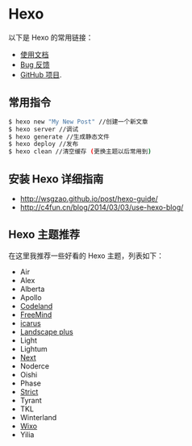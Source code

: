 # Hexo

以下是 Hexo 的常用链接：

- [使用文档](http://hexo.io/docs/)
- [Bug 反馈](http://hexo.io/docs/troubleshooting.html) 
- [GitHub 项目](https://github.com/hexojs/hexo).

## 常用指令

``` bash
$ hexo new "My New Post" //创建一个新文章
$ hexo server //调试
$ hexo generate //生成静态文件
$ hexo deploy //发布
$ hexo clean //清空缓存 (更换主题以后常用到)
```

## 安装 Hexo 详细指南

- <http://wsgzao.github.io/post/hexo-guide/>
- <http://c4fun.cn/blog/2014/03/03/use-hexo-blog/>

## Hexo 主题推荐

在这里我推荐一些好看的 Hexo 主题，列表如下：

* Air
* Alex
* Alberta 
* Apollo
* [Codeland](https://github.com/xing5/hexo-theme-codeland)
* [FreeMind](https://github.com/wzpan/hexo-theme-freemind)
* [icarus](https://github.com/ppoffice/hexo-theme-icarus)
* [Landscape plus](https://github.com/xiangming/landscape-plus)
* Light
* Lightum
* [Next](https://github.com/iissnan/hexo-theme-next)
* Noderce
* Oishi
* Phase 
* [Strict](https://github.com/17/hexo-theme-strict) 
* Tyrant 
* TKL 
* Winterland
* [Wixo](https://github.com/wzpan/hexo-theme-wixo)
* Yilia


